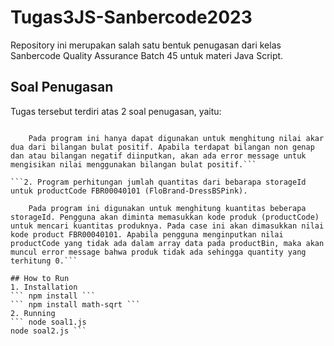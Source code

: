# Tugas3JS-Sanbercode2023
Repository ini merupakan salah satu bentuk penugasan dari kelas Sanbercode Quality Assurance Batch 45 untuk materi Java Script. 

## Soal Penugasan
Tugas tersebut terdiri atas 2 soal penugasan, yaitu:
```1. Program perhitungan akar pangkat 2 dari bilangan genap \n

    Pada program ini hanya dapat digunakan untuk menghitung nilai akar dua dari bilangan bulat positif. Apabila terdapat bilangan non genap dan atau bilangan negatif diinputkan, akan ada error message untuk mengisikan nilai menggunakan bilangan bulat positif.```
   
```2. Program perhitungan jumlah quantitas dari bebarapa storageId untuk productCode FBR00040101 (FloBrand-DressBSPink).

    Pada program ini digunakan untuk menghitung kuantitas beberapa storageId. Pengguna akan diminta memasukkan kode produk (productCode) untuk mencari kuantitas produknya. Pada case ini akan dimasukkan nilai kode product FBR00040101. Apabila pengguna menginputkan nilai productCode yang tidak ada dalam array data pada productBin, maka akan muncul error message bahwa produk tidak ada sehingga quantity yang terhitung 0.```

## How to Run
1. Installation 
``` npm install ```
``` npm install math-sqrt ```
2. Running
``` node soal1.js
node soal2.js ```
